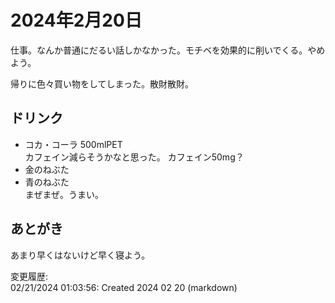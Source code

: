 # 2024年2月20日

仕事。なんか普通にだるい話しかなかった。モチベを効果的に削いでくる。やめよう。

帰りに色々買い物をしてしまった。散財散財。

## ドリンク

- コカ・コーラ 500mlPET  
カフェイン減らそうかなと思った。
カフェイン50mg？
- 金のねぶた  
- 青のねぶた  
まぜまぜ。うまい。

## あとがき

あまり早くはないけど早く寝よう。

変更履歴:  
02/21/2024 01:03:56: Created 2024 02 20 (markdown)  
